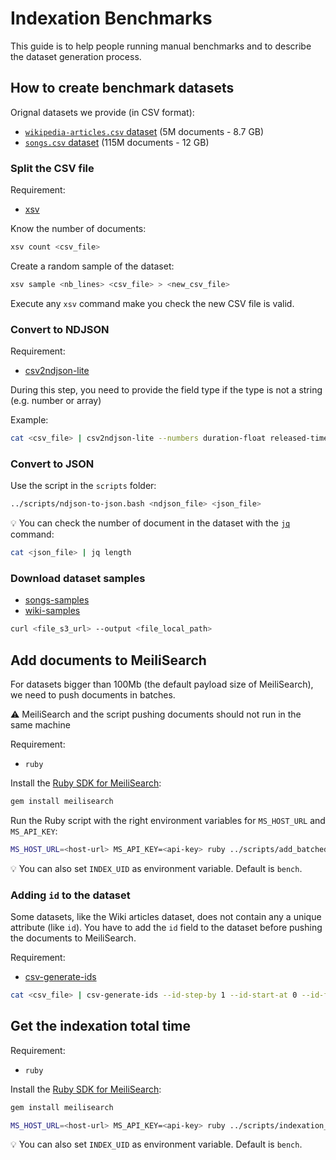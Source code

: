 # Indexation Benchmarks

This guide is to help people running manual benchmarks and to describe the dataset generation process.

## How to create benchmark datasets

Orignal datasets we provide (in CSV format):
- [`wikipedia-articles.csv` dataset](https://milli-benchmarks.fra1.digitaloceanspaces.com/datasets/wiki-articles.csv.gz) (5M documents - 8.7 GB)
- [`songs.csv` dataset](https://milli-benchmarks.fra1.digitaloceanspaces.com/datasets/songs.csv.gz) (115M documents - 12 GB)

### Split the CSV file

Requirement:
- [xsv](https://github.com/BurntSushi/xsv)

Know the number of documents:

```bash
xsv count <csv_file>
```

Create a random sample of the dataset:

```bash
xsv sample <nb_lines> <csv_file> > <new_csv_file>
```

Execute any `xsv` command make you check the new CSV file is valid.

### Convert to NDJSON

Requirement:
- [csv2ndjson-lite](https://github.com/Kerollmops/csv2ndjson-lite)

During this step, you need to provide the field type if the type is not a string (e.g. number or array)

Example:

```bash
cat <csv_file> | csv2ndjson-lite --numbers duration-float released-timestamp > <ndjson_file>
```

### Convert to JSON

Use the script in the `scripts` folder:

```bash
../scripts/ndjson-to-json.bash <ndjson_file> <json_file>
```

💡 You can check the number of document in the dataset with the [`jq`](https://stedolan.github.io/jq/download/) command:

```bash
cat <json_file> | jq length
```

### Download dataset samples

- [songs-samples](https://milli-benchmarks.fra1.digitaloceanspaces.com/datasets/songs-samples.tar.gz)
- [wiki-samples](https://milli-benchmarks.fra1.digitaloceanspaces.com/datasets/wiki-samples.tar.gz)

```bash
curl <file_s3_url> --output <file_local_path>
```

## Add documents to MeiliSearch

For datasets bigger than 100Mb (the default payload size of MeiliSearch), we need to push documents in batches.

⚠️ MeiliSearch and the script pushing documents should not run in the same machine

Requirement:
- `ruby`

Install the [Ruby SDK for MeiliSearch](https://github.com/meilisearch/meilisearch-ruby):

```bash
gem install meilisearch
```

Run the Ruby script with the right environment variables for `MS_HOST_URL` and `MS_API_KEY`:

```bash
MS_HOST_URL=<host-url> MS_API_KEY=<api-key> ruby ../scripts/add_batched_documents.rb <json_file> <documents_per_batch>
```

💡 You can also set `INDEX_UID` as environment variable. Default is `bench`.

### Adding `id` to the dataset

Some datasets, like the Wiki articles dataset, does not contain any a unique attribute (like `id`). You have to add the `id` field to the dataset before pushing the documents to MeiliSearch.

Requirement:
- [csv-generate-ids](https://github.com/Kerollmops/csv-generate-ids)

```bash
cat <csv_file> | csv-generate-ids --id-step-by 1 --id-start-at 0 --id-field-name id > <new_csv_file>
```

## Get the indexation total time

Requirement:
- `ruby`

Install the [Ruby SDK for MeiliSearch](https://github.com/meilisearch/meilisearch-ruby):

```bash
gem install meilisearch
```

```bash
MS_HOST_URL=<host-url> MS_API_KEY=<api-key> ruby ../scripts/indexation_total_duration.rb
```

💡 You can also set `INDEX_UID` as environment variable. Default is `bench`.
